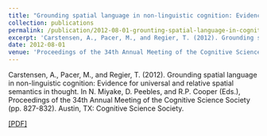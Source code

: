 ```yaml
---
title: "Grounding spatial language in non-linguistic cognition: Evidence for universal and relative spatial semantics in thought"
collection: publications
permalink: /publication/2012-08-01-grounting-spatial-language-in-cognition
excerpt: 'Carstensen, A., Pacer, M., and Regier, T. (2012). Grounding spatial language in non-linguistic cognition: Evidence for universal and relative spatial semantics in thought. In N. Miyake, D. Peebles, and R.P. Cooper (Eds.), Proceedings of the 34th Annual Meeting of the Cognitive Science Society (pp. 827-832). Austin, TX: Cognitive Science Society. [[PDF]](http://abcarstensen.github.io/files/CarstensenPacerRegier2012_Grounding-spatial-language-in-non-linguistic-cognition.pdf)'
date: 2012-08-01
venue: 'Proceedings of the 34th Annual Meeting of the Cognitive Science Society'
---
```

Carstensen, A., Pacer, M., and Regier, T. (2012). Grounding spatial language in non-linguistic cognition: Evidence for universal and relative spatial semantics in thought. In N. Miyake, D. Peebles, and R.P. Cooper (Eds.), Proceedings of the 34th Annual Meeting of the Cognitive Science Society (pp. 827-832). Austin, TX: Cognitive Science Society.

[[PDF]](http://abcarstensen.github.io/files/CarstensenPacerRegier2012_Grounding-spatial-language-in-non-linguistic-cognition.pdf)